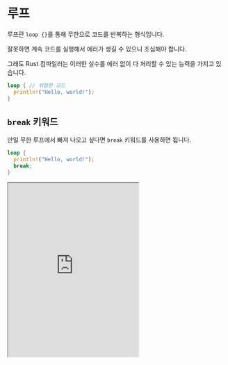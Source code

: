 # 루프

루프란 `loop {}`를 통해 무한으로 코드를 반복하는 형식입니다.

잘못하면 계속 코드를 실행해서 에러가 생길 수 있으니 조심해야 합니다.

그래도 Rust 컴파일러는 이러한 실수를 에러 없이 다 처리할 수 있는 능력을 가지고 있습니다.

```rust
loop { // 위험한 코드
  println!("Hello, world!");
}
```

## `break` 키워드

만일 무한 루프에서 빠져 나오고 싶다면 `break` 키워드를 사용하면 됩니다.

```rust
loop {
  println!("Hello, world!");
  break;
}
```

<iframe
  loading="lazy"
  title="Rust Playground"
  src="https://play.rust-lang.org/?version=stable&mode=debug&edition=2021&code=fn%20main()%20%7B%0D%0A%20%20%20%20let%20a%3A%20%26str%20%3D%20%22%F0%9F%A4%B1%22%3B%0D%0A%20%20%20%20let%20mut%20count%3A%20i32%20%3D%200%3B%0D%0A%20%20%20%20%0D%0A%20%20%20%20loop%20%7B%0D%0A%20%20%20%20%20%20%20%20if%20count%20%3E%3D%205%20%7B%0D%0A%20%20%20%20%20%20%20%20%20%20%20%20break%3B%0D%0A%20%20%20%20%20%20%20%20%7D%0D%0A%20%20%20%20%20%20%20%20%0D%0A%20%20%20%20%20%20%20%20println!(%22Hello%2C%20Mom!%20%7Ba%7D%22)%3B%0D%0A%20%20%20%20%20%20%20%20count%20%2B%3D%201%3B%0D%0A%20%20%20%20%7D%0D%0A%7D"
  height="400"
/>

## 루프안의 루프

밑의 코드는 복잡합니다.

`'outer: loop {}`라는 것은 루프에 'outer'라는 이름을 붙여 주었다라는 뜻입니다.

`'inner: loop {}`라는 것은 루프에 'inner'라는 이름을 붙여 주었다라는 뜻입니다.

inner loop에서는 카운트를 하나 증가하고 3이상이면 inner loop가 중단됩니다.

outer loop에서는 5이상이면 outer loop가 중단됩니다.

<iframe
  loading="lazy"
  title="Rust Playground"
  src="https://play.rust-lang.org/?version=stable&mode=debug&edition=2021&code=fn%20main()%20%7B%0A%20%20%20%20let%20mut%20inner_count%3A%20i32%20%3D%200%3B%0A%20%20%20%20%0A%20%20%20%20%27outer%3A%20loop%20%7B%0A%20%20%20%20%20%20%20%20println!(%22Entered%20the%20outer%20loop%22)%3B%0A%20%20%20%20%20%20%20%20%0A%20%20%20%20%20%20%20%20inner_count%20%2B%3D%201%3B%0A%0A%20%20%20%20%20%20%20%20%27inner%3A%20loop%20%7B%0A%20%20%20%20%20%20%20%20%20%20%20%20println!(%22Entered%20the%20inner%20loop%22)%3B%0A%20%20%20%20%20%20%20%20%20%20%20%20inner_count%20%2B%3D%201%3B%0A%0A%20%20%20%20%20%20%20%20%20%20%20%20if%20inner_count%20%3E%3D%203%20%7B%0A%20%20%20%20%20%20%20%20%20%20%20%20%20%20%20%20break%20%27inner%3B%0A%20%20%20%20%20%20%20%20%20%20%20%20%7D%0A%20%20%20%20%20%20%20%20%7D%0A%20%20%20%20%20%20%20%20%0A%20%20%20%20%20%20%20%20if%20inner_count%20%3E%3D%205%20%7B%0A%20%20%20%20%20%20%20%20%20%20%20%20break%20%27outer%3B%0A%20%20%20%20%20%20%20%20%7D%0A%20%20%20%20%7D%0A%0A%20%20%20%20println!(%22Exited%20the%20outer%20loop%22)%3B%0A%7D%0A"
  height="600"
/>

## 루프에서 결과 값 받기

루프에서 실해이 끝나고 결과 값을 받고 싶다면 `break` 다음에 돌려주고 싶은 값을 넣습니다.

그리고 밖에서는 변수를 선언해서 변수의 값을 `loop {}`로 두면 됩니다.

<iframe
  loading="lazy"
  title="Rust Playground"
  src="https://play.rust-lang.org/?version=stable&mode=debug&edition=2021&code=fn%20main()%20%7B%0D%0A%20%20%20%20let%20mut%20string%20%3D%20String%3A%3Afrom(%22%22)%3B%0D%0A%20%20%20%20let%20mut%20count%3A%20i32%20%3D%200%3B%0D%0A%20%20%20%20%0D%0A%20%20%20%20let%20result%3A%20String%20%3D%20loop%20%7B%0D%0A%20%20%20%20%20%20%20%20string%20%2B%3D%20%22*%22%3B%0D%0A%20%20%20%20%20%20%20%20count%20%2B%3D%201%3B%0D%0A%20%20%20%20%20%20%20%20%0D%0A%20%20%20%20%20%20%20%20if%20count%20%3E%3D%2010%20%7B%0D%0A%20%20%20%20%20%20%20%20%20%20%20%20break%20string%3B%0D%0A%20%20%20%20%20%20%20%20%7D%0D%0A%20%20%20%20%7D%3B%0D%0A%20%20%20%20%0D%0A%20%20%20%20println!(%22%7Bresult%7D%22)%3B%0D%0A%7D"
  height="400"
/>
